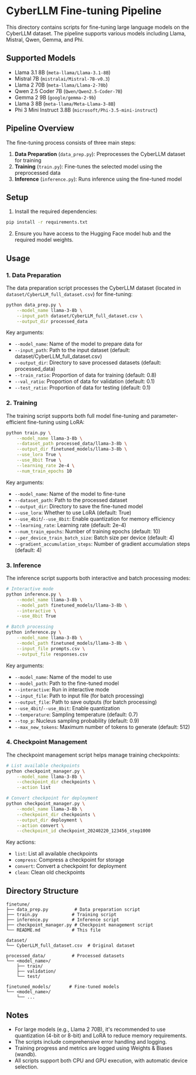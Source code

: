 # CyberLLM Fine-tuning Pipeline

This directory contains scripts for fine-tuning large language models on the CyberLLM dataset. The pipeline supports various models including Llama, Mistral, Qwen, Gemma, and Phi.

## Supported Models

- Llama 3.1 8B (`meta-llama/Llama-3.1-8B`)
- Mistral 7B (`mistralai/Mistral-7B-v0.3`)
- Llama 2 70B (`meta-llama/Llama-2-70b`)
- Qwen 2.5 Coder 7B (`Qwen/Qwen2.5-Coder-7B`)
- Gemma 2 9B (`google/gemma-2-9b`)
- Llama 3 8B (`meta-llama/Meta-Llama-3-8B`)
- Phi 3 Mini Instruct 3.8B (`microsoft/Phi-3.5-mini-instruct`)

## Pipeline Overview

The fine-tuning process consists of three main steps:

1. **Data Preparation** (`data_prep.py`): Preprocesses the CyberLLM dataset for training
2. **Training** (`train.py`): Fine-tunes the selected model using the preprocessed data
3. **Inference** (`inference.py`): Runs inference using the fine-tuned model

## Setup

1. Install the required dependencies:
```bash
pip install -r requirements.txt
```

2. Ensure you have access to the Hugging Face model hub and the required model weights.

## Usage

### 1. Data Preparation

The data preparation script processes the CyberLLM dataset (located in `dataset/CyberLLM_full_dataset.csv`) for fine-tuning:

```bash
python data_prep.py \
    --model_name llama-3-8b \
    --input_path dataset/CyberLLM_full_dataset.csv \
    --output_dir processed_data
```

Key arguments:
- `--model_name`: Name of the model to prepare data for
- `--input_path`: Path to the input dataset (default: dataset/CyberLLM_full_dataset.csv)
- `--output_dir`: Directory to save processed datasets (default: processed_data)
- `--train_ratio`: Proportion of data for training (default: 0.8)
- `--val_ratio`: Proportion of data for validation (default: 0.1)
- `--test_ratio`: Proportion of data for testing (default: 0.1)

### 2. Training

The training script supports both full model fine-tuning and parameter-efficient fine-tuning using LoRA:

```bash
python train.py \
    --model_name llama-3-8b \
    --dataset_path processed_data/llama-3-8b \
    --output_dir finetuned_models/llama-3-8b \
    --use_lora True \
    --use_8bit True \
    --learning_rate 2e-4 \
    --num_train_epochs 10
```

Key arguments:
- `--model_name`: Name of the model to fine-tune
- `--dataset_path`: Path to the processed dataset
- `--output_dir`: Directory to save the fine-tuned model
- `--use_lora`: Whether to use LoRA (default: True)
- `--use_4bit`/`--use_8bit`: Enable quantization for memory efficiency
- `--learning_rate`: Learning rate (default: 2e-4)
- `--num_train_epochs`: Number of training epochs (default: 10)
- `--per_device_train_batch_size`: Batch size per device (default: 4)
- `--gradient_accumulation_steps`: Number of gradient accumulation steps (default: 4)

### 3. Inference

The inference script supports both interactive and batch processing modes:

```bash
# Interactive mode
python inference.py \
    --model_name llama-3-8b \
    --model_path finetuned_models/llama-3-8b \
    --interactive \
    --use_8bit True

# Batch processing
python inference.py \
    --model_name llama-3-8b \
    --model_path finetuned_models/llama-3-8b \
    --input_file prompts.csv \
    --output_file responses.csv
```

Key arguments:
- `--model_name`: Name of the model to use
- `--model_path`: Path to the fine-tuned model
- `--interactive`: Run in interactive mode
- `--input_file`: Path to input file (for batch processing)
- `--output_file`: Path to save outputs (for batch processing)
- `--use_4bit`/`--use_8bit`: Enable quantization
- `--temperature`: Sampling temperature (default: 0.7)
- `--top_p`: Nucleus sampling probability (default: 0.9)
- `--max_new_tokens`: Maximum number of tokens to generate (default: 512)

### 4. Checkpoint Management

The checkpoint management script helps manage training checkpoints:

```bash
# List available checkpoints
python checkpoint_manager.py \
    --model_name llama-3-8b \
    --checkpoint_dir checkpoints \
    --action list

# Convert checkpoint for deployment
python checkpoint_manager.py \
    --model_name llama-3-8b \
    --checkpoint_dir checkpoints \
    --output_dir deployment \
    --action convert \
    --checkpoint_id checkpoint_20240220_123456_step1000
```

Key actions:
- `list`: List all available checkpoints
- `compress`: Compress a checkpoint for storage
- `convert`: Convert a checkpoint for deployment
- `clean`: Clean old checkpoints

## Directory Structure

```
finetune/
├── data_prep.py          # Data preparation script
├── train.py             # Training script
├── inference.py         # Inference script
├── checkpoint_manager.py # Checkpoint management script
└── README.md            # This file

dataset/
└── CyberLLM_full_dataset.csv  # Original dataset

processed_data/          # Processed datasets
└── <model_name>/
    ├── train/
    ├── validation/
    └── test/

finetuned_models/       # Fine-tuned models
└── <model_name>/
    └── ...
```

## Notes

- For large models (e.g., Llama 2 70B), it's recommended to use quantization (4-bit or 8-bit) and LoRA to reduce memory requirements.
- The scripts include comprehensive error handling and logging.
- Training progress and metrics are logged using Weights & Biases (wandb).
- All scripts support both CPU and GPU execution, with automatic device selection. 